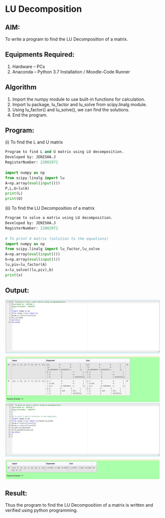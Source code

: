 # LU Decomposition 

## AIM:
To write a program to find the LU Decomposition of a matrix.

## Equipments Required:
1. Hardware – PCs
2. Anaconda – Python 3.7 Installation / Moodle-Code Runner

## Algorithm
1. Import the numpy module to use built-in functions for calculation.
2. Import lu package, lu_factor and lu_solve from scipy.linalg module.
3. Using lu_factor() and lu_solve(), we can find the solutions.
4. End the program.

## Program:
(i) To find the L and U matrix
```python
Program to find L and U matrix using LU decomposition.
Developed by: JENISHA.J
RegisterNumber: 22002972

import numpy as np
from scipy.linalg import lu
A=np.array(eval(input()))
P,L,U=lu(A)
print(L)
print(U)
```
(ii) To find the LU Decomposition of a matrix
```python
Program to solve a matrix using LU decomposition.
Developed by: JENISHA.J
RegisterNumber: 22002972

# To print X matrix (solution to the equations)
import numpy as np
from scipy.linalg import lu_factor,lu_solve
A=np.array(eval(input()))
b=np.array(eval(input()))
lu,piv=lu_factor(A)
x=lu_solve((lu,piv),b)
print(x)
```
## Output:
![lu decomposition](lu-1.png)
![lu decomposition](lu-2.png)


## Result:
Thus the program to find the LU Decomposition of a matrix is written and verified using python programming.

